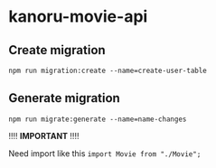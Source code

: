 # kanoru-movie-api

## Create migration
```npm run migration:create --name=create-user-table```

## Generate migration
```npm run migrate:generate --name=name-changes```

!!!!  **IMPORTANT**  !!!!

Need import like this ```import Movie from "./Movie";``` 

